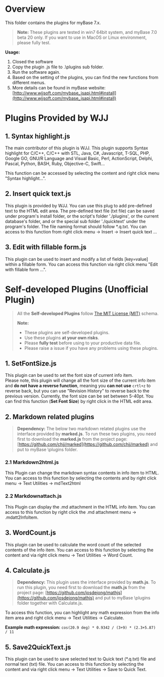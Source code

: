 # Overview

This folder contains the plugins for myBase 7.x.

> **Note:** These plugins are tested in win7 64bit system, and myBase 7.0 beta 20 only. If you want to use in MacOS or Linux environment, please fully test.
 
**Usage:**  
1. Closed the software  
2. Copy the plugin .js file to .\plugins sub folder.  
3. Run the software again.  
4. Based on the setting of the plugins, you can find the new functions from different menus.  
5. More details can be found in myBase website: [http://www.wjjsoft.com/mybase_jsapi.html#install](http://www.wjjsoft.com/mybase_jsapi.html#install)

# Plugins Provided by WJJ
## 1. Syntax highlight.js ##
The main contributor of this plugin is WJJ. This plugin supports Syntax highlight for C/C++, C/C++ with STL, Java, C#, Javascript, T-SQL, PHP, Google GO, GNU/R Language and Visual Basic, Perl, ActionScript, Delphi, Pascal, Python, BASH, Ruby, Objective-C, Swift...  
 
This function can be accessed by selecting the content and right click menu "Syntax highlight...".

## 2. Insert quick text.js ##
This plugin is provided by WJJ. You can use this plug to add pre-defined text to the HTML edit area. The pre-defined text file (txt file) can be saved under program's install folder, or the script's folder './plugins', or the current database's folder, and or the special sub folder './quicktext' under the program's folder. The file naming format should follow *.q.txt. You can access to this function from right click menu -> Insert -> Insert quick text ...

## 3. Edit with fillable form.js ##
This plugin can be used to insert and modify a list of fields [key=value] within a fillable form. You can access this function via right click menu "Edit with fillable form ...".


# Self-developed Plugins (**Unofficial Plugin**)
>All the **Self-developed Plugins** follow [The MIT License (MIT)](http://opensource.org/licenses/MIT "MIT License") schema.
>
> **Note:**  
> - These plugins are self-developed plugins.  
> - Use these plugins **at your own risks**.  
> - Please **fully test** before using to your productive data file.   
> - Please raise a issue if you have any problems using these plugins. 

## 1. SetFontSize.js
This plugin can be used to set the font size of current info item.  
Please note, this plugin will change all the font size of the current info item and **do not have a reverse function**, meaning you **can not use** `crtl+z` to reverse back, but you can use "Revision History" to reverse back to the previous version. Currently, the font size can be set between 5-40pt. You can find this function (**Set Font Size**) by right click in the HTML edit area.

## 2. Markdown related plugins
> **Dependency:** The below two markdown related plugins use the interface provided by **marked.js**. To run these two plugins, you need first to download the **marked.js** from the project page: [https://github.com/chjj/marked](https://github.com/chjj/marked) and put to myBase \plugins folder.

### 2.1 Markdown2html.js
This Plugin can change the markdown syntax contents in info item to HTML. You can access to this function by selecting the contents and by right click menu -> Text Utilities -> mdText2html

### 2.2 Markdownattach.js
This Plugin can display the .md attachment in the HTML info item. You can access to this function by right click the .md attachment menu -> .mdatt2InfoItem. 

## 3. WordCount.js
This plugin can be used to calculate the word count of the selected contents of the info item. You can access to this function by selecting the content and via right click menu -> Text Utilities -> Word Count.

## 4. Calculate.js
> **Dependency:** This plugin uses the interface provided by **math.js**. To run this plugin, you need first to download the **math.js** from the project page: [https://github.com/josdejong/mathjs](https://github.com/josdejong/mathjs) and put to myBase \plugins folder together with Calculate.js.
 
To access this function, you can highlight any math expression from the info item area and right click menu -> Text Utilities -> Calculate.  

**Example math expression:** `cos(20.9 deg) * 0.9342 / (3+9) * (2.3+5.87) / 11`  

## 5. Save2QuickText.js
This plugin can be used to save selected text to Quick text (*.q.txt) file and normal text (txt) file. You can access to this function by selecting the content and via right click menu -> Text Utilities -> Save to Quick Text.